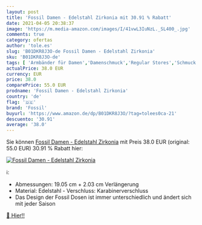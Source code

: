 ```yaml
---
layout: post
title: 'Fossil Damen - Edelstahl Zirkonia mit 30.91 % Rabatt'
date: 2021-04-05 20:38:37
image: 'https://m.media-amazon.com/images/I/41vwL3IuNzL._SL400_.jpg'
comments: true
category: ofertas
author: 'tole.es'
slug: 'B01DKR8J3O-de Fossil Damen - Edelstahl Zirkonia'
sku: 'B01DKR8J3O-de'
tags: [ 'Armbänder für Damen','Damenschmuck','Regular Stores','Schmuck','Shops','fossil', ]
actualPrice: 38.0 EUR
currency: EUR
price: 38.0
comparePrice: 55.0 EUR
prodname: 'Fossil Damen - Edelstahl Zirkonia'
country: 'de'
flag: '🇩🇪'
brand: 'Fossil'
buyurl: 'https://www.amazon.de/dp/B01DKR8J3O/?tag=tolees0ca-21'
descuento: '30.91'
average: '38.0'
---
```


Sie können [Fossil Damen - Edelstahl Zirkonia](https://www.amazon.de/dp/B01DKR8J3O/?tag=tolees0ca-21) mit Preis 38.0 EUR (original: 55.0 EUR) 30.91 % Rabatt hier:

[![Fossil Damen - Edelstahl Zirkonia](https://m.media-amazon.com/images/I/41vwL3IuNzL._SL400_.jpg)](https://www.amazon.de/dp/B01DKR8J3O/?tag=tolees0ca-21)

ℹ️:

- Abmessungen: 19.05 cm + 2.03 cm Verlängerung
- Material: Edelstahl - Verschluss: Karabinerverschluss
- Das Design der Fossil Dosen ist immer unterschiedlich und ändert sich mit jeder Saison

[🛒 Hier!!](https://www.amazon.de/dp/B01DKR8J3O/?tag=tolees0ca-21)
